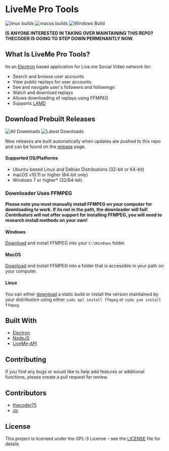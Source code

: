 # LiveMe Pro Tools

![linux builds](https://img.shields.io/travis/thecoder75/liveme-pro-tools.svg?label=Linux%20Builds)
![macos builds](https://img.shields.io/travis/thecoder75/liveme-pro-tools.svg?label=macOS%20Builds)
![Windows Build](https://ci.appveyor.com/api/projects/status/jc119jb9vkt7p4qj/branch/master?svg=true)

**IS ANYONE INTERESTED IN TAKING OVER MAINTAINING THIS REPO?  THECODER IS GOING TO STEP DOWN PERMENANTLY NOW.**

## What Is LiveMe Pro Tools?
Its an [Electron](https://electronjs.org) based application for Live.me Social Video network for:
- Search and browse user accounts
- View public replays for user accounts
- See and navigate user's followers and followings
- Watch and download replays
- Allows downloading of replays using FFMPEG
- Supports [LAMD](https://thecoderstoolbox.com/lamd)

## Download Prebuilt Releases
![All Downloads](https://img.shields.io/github/downloads/thecoder75/liveme-pro-tools/total.svg?style=flat-square&label=All+Releases+Downloaded)
![Latest Downloads](https://img.shields.io/github/downloads/thecoder75/liveme-pro-tools/latest/total.svg?style=flat-square&label=Latest+Release+Downloaded)

New releases are built automatically when updates are pushed to this repo and can be found on the [release](https://github.com/thecoder75/liveme-pro-tools/releases) page.

#### Supported OS/Platforms
- Ubuntu-based Linux and Debian Distributions (32-bit or 64-bit)
- macOS v10.11 or higher (64-bit only)
- Windows 7 or higher* (32/64-bit)

### Downloader Uses FFMPEG
**Please note you must manually install FFMPEG on your computer for downloading to work.  If its not in the path, the downloader will fail!  Contributors will not offer support for installing FFMPEG, you will need to research install methods on your own!**

#### Windows
[Download](http://www.ffmpeg.org) and install FFMPEG into your `C:\Windows` folder.

#### MacOS 
[Download](http://www.ffmpeg.org) and install FFMPEG into a folder that is accessible in your path on your computer.  

#### Linux
You can either [download](http://www.ffmpeg.org) a static build or install the version maintained by your distribution using either `sudo apt install ffmpeg` or `sudo yum install ffmpeg`.

## Built With
* [Electron](http://electron.atom.io)
* [NodeJS](http://nodejs.org)
* [LiveMe-API](https://thecoder75.github.io/liveme-api)

## Contributing
If you find any bugs or would like to help add features or additional functions, please create a pull request for review.  

## Contributors
* [thecoder75](https://github.com/thecoder75)
* [zp](https://github.com/zp)

## License
This project is licensed under the GPL-3 License - see the [LICENSE](LICENSE) file for details
